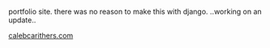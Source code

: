 portfolio site. there was no reason to make this with django. ..working on an update..

[calebcarithers.com](https://www.calebcarithers.com)
